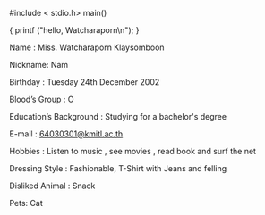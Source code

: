 #include < stdio.h>
main()

{
 	printf ("hello, Watcharaporn\n");
}



Name : Miss. Watcharaporn Klaysomboon

Nickname: Nam

Birthday : Tuesday 24th December 2002

Blood’s Group : O

Education’s Background : Studying for a bachelor's degree

E-mail : 64030301@kmitl.ac.th

Hobbies : Listen to music , see movies , read book and surf the net

Dressing Style : Fashionable, T-Shirt with Jeans and felling

Disliked Animal : Snack

Pets: Cat

